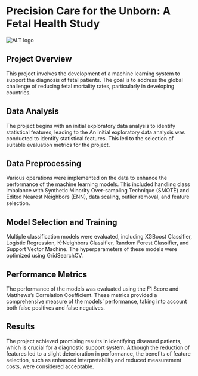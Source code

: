 # Precision Care for the Unborn: A Fetal Health Study
![ALT logo](https://github.com/vincenzocivale/Precision-Care-for-the-Unborn/blob/main/images/logo.png)
## Project Overview
This project involves the development of a machine learning system to support the diagnosis of fetal patients. The goal is to address the global challenge of reducing fetal mortality rates, particularly in developing countries.

## Data Analysis
The project begins with an initial exploratory data analysis to identify statistical features, leading to the An initial exploratory data analysis was conducted to identify statistical features. This led to the selection of suitable evaluation metrics for the project.

## Data Preprocessing
Various operations were implemented on the data to enhance the performance of the machine learning models. This included handling class imbalance with Synthetic Minority Over-sampling Technique (SMOTE) and Edited Nearest Neighbors (ENN), data scaling, outlier removal, and feature selection.

## Model Selection and Training
Multiple classification models were evaluated, including XGBoost Classifier, Logistic Regression, K-Neighbors Classifier, Random Forest Classifier, and Support Vector Machine. The hyperparameters of these models were optimized using GridSearchCV.

## Performance Metrics
The performance of the models was evaluated using the F1 Score and Matthews’s Correlation Coefficient. These metrics provided a comprehensive measure of the models’ performance, taking into account both false positives and false negatives.

## Results
The project achieved promising results in identifying diseased patients, which is crucial for a diagnostic support system. Although the reduction of features led to a slight deterioration in performance, the benefits of feature selection, such as enhanced interpretability and reduced measurement costs, were considered acceptable.


